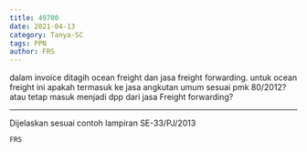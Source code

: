 ```yaml
---
title: 49700
date: 2021-04-13
category: Tanya-SC
tags: PPN
author: FRS
---
```


dalam invoice ditagih ocean freight dan jasa freight forwarding. untuk ocean freight ini apakah termasuk ke jasa angkutan umum sesuai pmk 80/2012? atau tetap masuk menjadi dpp dari jasa Freight forwarding?

---

Dijelaskan sesuai contoh lampiran SE-33/PJ/2013

`FRS`

